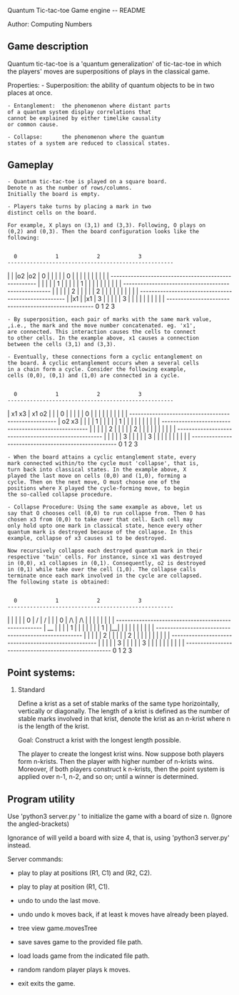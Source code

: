 Quantum Tic-tac-toe Game engine -- README

Author: Computing Numbers



Game description
-----------------------------------------------------------------
Quantum tic-tac-toe is a 'quantum generalization' of 
tic-tac-toe in which the players' moves are 
superpositions of plays in the classical game. 

Properties:
    - Superposition: the ability of quantum objects to be 
    in two places at once.

    - Entanglement:  the phenomenon where distant parts 
    of a quantum system display correlations that 
    cannot be explained by either timelike causality 
    or common cause.

    - Collapse:      the phenomenon where the quantum 
    states of a system are reduced to classical states.

Gameplay
-----------------------------------------------------------------
    - Quantum tic-tac-toe is played on a square board. 
    Denote n as the number of rows/columns. 
    Initially the board is empty.

    - Players take turns by placing a mark in two 
    distinct cells on the board.

    For example, X plays on (3,1) and (3,3). Following, O plays on 
	(0,2) and (0,3). Then the board configuration looks like the
	following:


      0            1            2            3      
    ----------------------------------------------------
   |             |            |o2          |o2          |
0  |             |            |            |            |  0
   |             |            |            |            |
   |             |            |            |            |
    ----------------------------------------------------
   |             |            |            |            |
1  |             |            |            |            |  1
   |             |            |            |            |
   |             |            |            |            |
    ----------------------------------------------------
   |             |            |            |            |
2  |             |            |            |            |  2
   |             |            |            |            |
   |             |            |            |            |
    ----------------------------------------------------
   |             |x1          |            |x1          |
3  |             |            |            |            |  3
   |             |            |            |            |
   |             |            |            |            |
    ----------------------------------------------------
      0            1            2            3      


    - By superposition, each pair of marks with the same mark value, 
    ,i.e., the mark and the move number concatenated. eg. 'x1',
    are connected. This interaction causes the cells to connect
    to other cells. In the example above, x1 causes a connection
    between the cells (3,1) and (3,3).

    - Eventually, these connections form a cyclic entanglement on
    the board. A cyclic entanglement occurs when a several cells
    in a chain form a cycle. Consider the following example, 
    cells (0,0), (0,1) and (1,0) are connected in a cycle.


      0            1            2            3      
    ----------------------------------------------------
   | x1  x3      | x1  o2     |            |            |
0  |             |            |            |            |  0
   |             |            |            |            |
   |             |            |            |            |
    ----------------------------------------------------
   | o2  x3      |            |            |            |
1  |             |            |            |            |  1
   |             |            |            |            |
   |             |            |            |            |
    ----------------------------------------------------
   |             |            |            |            |
2  |             |            |            |            |  2
   |             |            |            |            |
   |             |            |            |            |
    ----------------------------------------------------
   |             |            |            |            |
3  |             |            |            |            |  3
   |             |            |            |            |
   |             |            |            |            |
    ----------------------------------------------------
      0            1            2            3      

    - When the board attains a cyclic entanglement state, every 
    mark connected within/to the cycle must 'collapse', that is,
    turn back into classical states. In the example above, X 
    played the last move on cells (0,0) and (1,0), forming a 
    cycle. Then on the next move, O must choose one of the
    positions where X played the cycle-forming move, to begin 
    the so-called collapse procedure. 

    - Collapse Procedure: Using the same example as above, let us 
    say that O chooses cell (0,0) to run collapse from. Then O has
    chosen x3 from (0,0) to take over that cell. Each cell may
    only hold upto one mark in classical state, hence every other
    quantum mark is destroyed because of the collapse. In this 
    example, collapse of x3 causes x1 to be destroyed. 

    Now recursively collapse each destroyed quantum mark in their
    respective 'twin' cells. For instance, since x1 was destroyed
    in (0,0), x1 collapses in (0,1). Consequently, o2 is destroyed
    in (0,1) while take over the cell (1,0). The collapse calls
    terminate once each mark involved in the cycle are collapsed.
    The following state is obtained:


      0            1            2            3
    ----------------------------------------------------
   |             |            |            |            |
0  |      \/     |     \/     |            |            |  0
   |      /\     |     /\     |            |            |
   |             |            |            |            |
    ----------------------------------------------------
   |      __     |            |            |            |
1  |     |  |    |            |            |            |  1
   |     |__|    |            |            |            |
   |             |            |            |            |
    ----------------------------------------------------
   |             |            |            |            |
2  |             |            |            |            |  2
   |             |            |            |            |
   |             |            |            |            |
    ----------------------------------------------------
   |             |            |            |            |
3  |             |            |            |            |  3
   |             |            |            |            |
   |             |            |            |            |
    ----------------------------------------------------
      0            1            2            3


Point systems:
-----------------------------------------------------------------
1. Standard

    Define a krist as a set of stable marks of the same type 
    horizointally, vertically or diagonally. The length of a 
    krist is defined as the number of stable marks involved in
    that krist, denote the krist as an n-krist where n is the 
    length of the krist.

    Goal: Construct a krist with the longest length possible.

    The player to create the longest krist wins. Now suppose both
    players form n-krists. Then the player with higher number of
    n-krists wins. Moreover, if both players construct k n-krists,
    then the point system is applied over n-1, n-2, and so on; until
    a winner is determined.

Program utility
-----------------------------------------------------------------
Use 'python3 server.py <n>' to initialize the game with a board
of size n. (Ignore the angled-brackets)

Ignorance of <n> will yeild a board with size 4, that is, using 
'python3 server.py' instead.

Server commands:
- play <R1> <C1> <R2> <C2> 
    to play at positions (R1, C1) and 
    (R2, C2).

- play <R1> <C1> 
    to play at position (R1, C1).

- undo
    to undo the last move.

- undo <k>
    undo k moves back, if at least k moves have already been played.

- tree
    view game.movesTree

- save <file-path>
    saves game to the provided file path.

- load <file-path>
    loads game from the indicated file path.

- random <k>
    random player plays k moves.

- exit
    exits the game.
